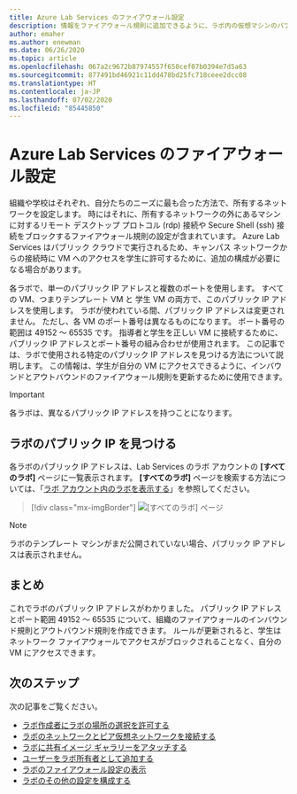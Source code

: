 ```yaml
---
title: Azure Lab Services のファイアウォール設定
description: 情報をファイアウォール規則に追加できるように、ラボ内の仮想マシンのパブリック IP アドレスとポート番号の範囲を特定する方法について説明します。
author: emaher
ms.author: enewman
ms.date: 06/26/2020
ms.topic: article
ms.openlocfilehash: 067a2c9672b87974557f650cef07b0394e7d5a63
ms.sourcegitcommit: 877491bd46921c11dd478bd25fc718ceee2dcc08
ms.translationtype: HT
ms.contentlocale: ja-JP
ms.lasthandoff: 07/02/2020
ms.locfileid: "85445850"
---
```

# <a name="firewall-settings-for-azure-lab-services"></a>Azure Lab Services のファイアウォール設定

組織や学校はそれぞれ、自分たちのニーズに最も合った方法で、所有するネットワークを設定します。  時にはそれに、所有するネットワークの外にあるマシンに対するリモート デスクトップ プロトコル (rdp) 接続や Secure Shell (ssh) 接続をブロックするファイアウォール規則の設定が含まれています。  Azure Lab Services はパブリック クラウドで実行されるため、キャンパス ネットワークからの接続時に VM へのアクセスを学生に許可するために、追加の構成が必要になる場合があります。

各ラボで、単一のパブリック IP アドレスと複数のポートを使用します。  すべての VM、つまりテンプレート VM と 学生 VM の両方で、このパブリック IP アドレスを使用します。  ラボが使われている間、パブリック IP アドレスは変更されません。  ただし、各 VM のポート番号は異なるものになります。  ポート番号の範囲は 49152 ～ 65535 です。  指導者と学生を正しい VM に接続するために、パブリック IP アドレスとポート番号の組み合わせが使用されます。  この記事では、ラボで使用される特定のパブリック IP アドレスを見つける方法について説明します。  この情報は、学生が自分の VM にアクセスできるように、インバウンドとアウトバウンドのファイアウォール規則を更新するために使用できます。

>[!IMPORTANT]
>各ラボは、異なるパブリック IP アドレスを持つことになります。

## <a name="find-public-ip-for-a-lab"></a>ラボのパブリック IP を見つける

各ラボのパブリック IP アドレスは、Lab Services のラボ アカウントの **[すべてのラボ]** ページに一覧表示されます。  **[すべてのラボ]** ページを検索する方法については、「[ラボ アカウント内のラボを表示する](manage-labs.md#view-labs-in-a-lab-account)」を参照してください。  

> [!div class="mx-imgBorder"]
> ![[すべてのラボ] ページ](./media/how-to-configure-firewall-settings/all-labs-properties.png)

>[!NOTE]
>ラボのテンプレート マシンがまだ公開されていない場合、パブリック IP アドレスは表示されません。

## <a name="conclusion"></a>まとめ

これでラボのパブリック IP アドレスがわかりました。  パブリック IP アドレスとポート範囲 49152 ～ 65535 について、組織のファイアウォールのインバウンド規則とアウトバウンド規則を作成できます。  ルールが更新されると、学生はネットワーク ファイアウォールでアクセスがブロックされることなく、自分の VM にアクセスできます。

## <a name="next-steps"></a>次のステップ
次の記事をご覧ください。

- [ラボ作成者にラボの場所の選択を許可する](allow-lab-creator-pick-lab-location.md)
- [ラボのネットワークとピア仮想ネットワークを接続する](how-to-connect-peer-virtual-network.md)
- [ラボに共有イメージ ギャラリーをアタッチする](how-to-attach-detach-shared-image-gallery.md)
- [ユーザーをラボ所有者として追加する](how-to-add-user-lab-owner.md)
- [ラボのファイアウォール設定の表示](how-to-configure-firewall-settings.md)
- [ラボのその他の設定を構成する](how-to-configure-lab-accounts.md)
